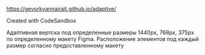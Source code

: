 https://gevorkyannairait.github.io/adaptive/

Created with CodeSandbox

Адаптивная вертска под определенные размеры 1440px, 768px, 375px по определенному макету Figma. 
Расположение элементов под каждый размер согласно предоставленному макету
